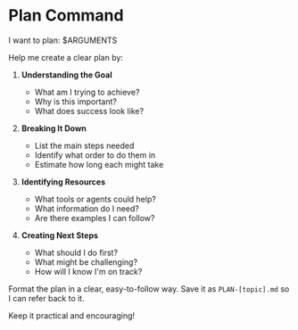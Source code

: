 # Plan Command

I want to plan: $ARGUMENTS

Help me create a clear plan by:

1. **Understanding the Goal**
   - What am I trying to achieve?
   - Why is this important?
   - What does success look like?

2. **Breaking It Down**
   - List the main steps needed
   - Identify what order to do them in
   - Estimate how long each might take

3. **Identifying Resources**
   - What tools or agents could help?
   - What information do I need?
   - Are there examples I can follow?

4. **Creating Next Steps**
   - What should I do first?
   - What might be challenging?
   - How will I know I'm on track?

Format the plan in a clear, easy-to-follow way.
Save it as `PLAN-[topic].md` so I can refer back to it.

Keep it practical and encouraging!